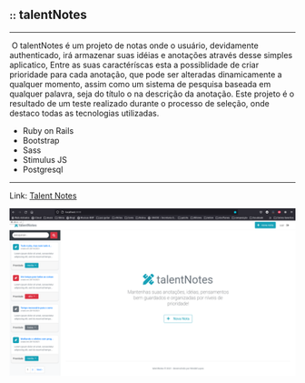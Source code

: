 ## <small>::</small> talentNotes

<hr />

​	O talentNotes é um projeto de notas onde o usuário, devidamente authenticado, irá armazenar suas idéias e anotações através desse simples aplicatico, Entre as suas caractéríscas esta a possiblidade de criar prioridade para cada anotação, que pode ser alteradas dinamicamente a qualquer momento, assim como um sistema de pesquisa baseada em qualquer palavra, seja do título o na descrição da anotação. Este projeto é o resultado de um teste realizado durante o processo de seleção, onde destaco todas as tecnologias utilizadas.

<ul>
	<li>Ruby on Rails</li>
    <li>Bootstrap</li>
    <li>Sass</li>
    <li>Stimulus JS</li>
    <li>Postgresql</li>
</ul>

<hr />
<p>
	Link: 
	<a href='https://talentnotes.herokuapp.com/' target='_blank'>Talent Notes</a>
</p>

![](https://github.com/wlosantos/talentNotes/blob/master/app/assets/images/talentNotes.png)

